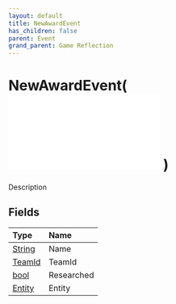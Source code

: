 ```yaml
---
layout: default
title: NewAwardEvent
has_children: false
parent: Event
grand_parent: Game Reflection
---
```

# NewAwardEvent( ![ EntityEventBase ](/game-reflection/events/entity_event_base.md) )
Description 

## Fields
| Type | Name |
|:-------------|:--------------|
| [String](/game-reflection/components/string.md) | Name |
| [TeamId](/game-reflection/classes/team_id.md) | TeamId |
| [bool](/game-reflection/components/bool.md) | Researched |
| [Entity](/game-reflection/classes/entity.md) | Entity |
